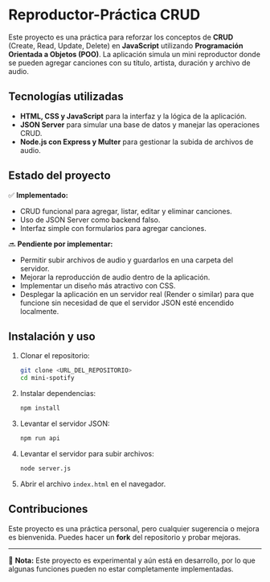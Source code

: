 # Reproductor-Práctica CRUD

Este proyecto es una práctica para reforzar los conceptos de **CRUD** (Create, Read, Update, Delete) en **JavaScript** utilizando **Programación Orientada a Objetos (POO)**. La aplicación simula un mini reproductor donde se pueden agregar canciones con su título, artista, duración y archivo de audio.

## Tecnologías utilizadas

- **HTML, CSS y JavaScript** para la interfaz y la lógica de la aplicación.
- **JSON Server** para simular una base de datos y manejar las operaciones CRUD.
- **Node.js con Express y Multer** para gestionar la subida de archivos de audio.

## Estado del proyecto

✅ **Implementado:**  
- CRUD funcional para agregar, listar, editar y eliminar canciones.  
- Uso de JSON Server como backend falso.  
- Interfaz simple con formularios para agregar canciones.  

🔜 **Pendiente por implementar:**  
- Permitir subir archivos de audio y guardarlos en una carpeta del servidor.  
- Mejorar la reproducción de audio dentro de la aplicación.  
- Implementar un diseño más atractivo con CSS.  
- Desplegar la aplicación en un servidor real (Render o similar) para que funcione sin necesidad de que el servidor JSON esté encendido localmente.

## Instalación y uso

1. Clonar el repositorio:
   ```bash
   git clone <URL_DEL_REPOSITORIO>
   cd mini-spotify
   ```

2. Instalar dependencias:
   ```bash
   npm install
   ```

3. Levantar el servidor JSON:
   ```bash
   npm run api
   ```

4. Levantar el servidor para subir archivos:
   ```bash
   node server.js
   ```

5. Abrir el archivo `index.html` en el navegador.

## Contribuciones
Este proyecto es una práctica personal, pero cualquier sugerencia o mejora es bienvenida. Puedes hacer un **fork** del repositorio y probar mejoras.

---

📌 **Nota:** Este proyecto es experimental y aún está en desarrollo, por lo que algunas funciones pueden no estar completamente implementadas.


